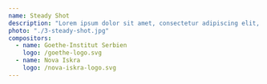 ```yaml
---
name: Steady Shot
description: "Lorem ipsum dolor sit amet, consectetur adipiscing elit, sed do eiusmod tempor incididunt ut labore et dolore magna aliqua. Ut enim ad minim veniam, quis nostrud exercitation ullamco laboris nisi ut aliquip ex ea commodo consequat. Duis aute irure dolor in reprehenderit in voluptate velit esse cillum dolore eu fugiat nulla pariatur. Excepteur sint occaecat cupidatat non proident, sunt in culpa qui officia deserunt mollit anim id est laborum."
photo: "./3-steady-shot.jpg"
compositors:
  - name: Goethe-Institut Serbien
    logo: /goethe-logo.svg
  - name: Nova Iskra
    logo: /nova-iskra-logo.svg
---
```

